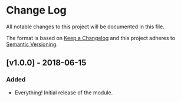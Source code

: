 # Change Log

All notable changes to this project will be documented in this file.

The format is based on [Keep a Changelog](http://keepachangelog.com/) and this
project adheres to [Semantic Versioning](http://semver.org/).

## [v1.0.0] - 2018-06-15

### Added

- Everything! Initial release of the module.
